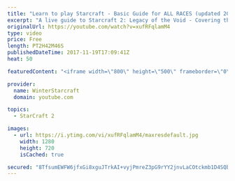 ```yaml
---
title: "Learn to play Starcraft - Basic Guide for ALL RACES (updated 2017)"
excerpt: "A live guide to Starcraft 2: Legacy of the Void - Covering the basics and build orders for all of the races, and covering the important decisions to be made early in the game.  Not a step by step guide but a demonstration once you have the very basics of the units and races!"
originalUrl: https://youtube.com/watch?v=xufRFqlamM4
type: video
price: Free
length: PT2H42M46S
publishedDateTime: 2017-11-19T17:09:41Z
heat: 50

featuredContent: "<iframe width=\"800\" height=\"500\" frameborder=\"0\" src=\"https://www.youtube.com/embed/xufRFqlamM4\" allow=\"accelerometer; autoplay; encrypted-media; gyroscope; picture-in-picture\" allowfullscreen></iframe>"

provider:
  name: WinterStarcraft
  domain: youtube.com

topics:
  - StarCraft 2

images:
  - url: https://i.ytimg.com/vi/xufRFqlamM4/maxresdefault.jpg
    width: 1280
    height: 720
    isCached: true

secured: "8TfsumEWFW6jfxGi8xguJTrkAI+vyjPmreZ3pG9rYY2jnvLaCOtckmb1D4SQbhHFtr/xSpJUDDwcWg5ciiPA53+ME+VIQ/72Mwx8ixFOER3EI278qjD1ExhuVUQjeIjk7lHbDZIffvHx/J6LT36iWOFYBoz3sExgi3i1Tii3zKm65Ja4J9zMNTQWCVIk3IgHLHB/RQE/oJehmuVJIZ7CRdVKBDhLiB7zDCELJSK4CUklXfjeTQfYIRli+JdY3E6TsUEBdKsIPmy4MpQTK8lk4qiYOvVsvZbBdL7AP3ccQka7OBGWWCSULT5LJX2AE7wDYIiwFvJ8MfZvWEHYq9csp4dmdsQOlKPhIZ0ossAX/+t1AJzm4nXQDEoguiaaUUCL3XSlpRin6avR6wvev0SpjqGK9caRZDyYT8ELBIm8gpsOdp+JEXboFShV6gHVtZ3N;7chjzBVv0hJ0aOqdCzCe/g=="
---
```


